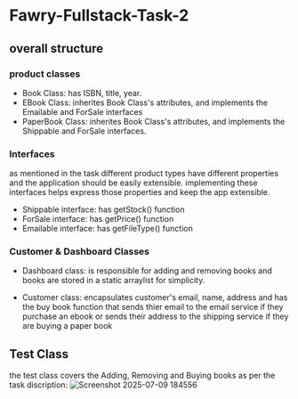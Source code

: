 # Fawry-Fullstack-Task-2
## overall structure
 ### product classes
- Book Class: has ISBN, title, year.
- EBook Class: inherites Book Class's attributes, and implements the Emailable and ForSale interfaces
- PaperBook Class: inherites Book Class's attributes, and implements the Shippable and ForSale interfaces.

### Interfaces 
as mentioned in the task different product types have different properties and the application should be easily extensible. implementing these interfaces helps express those properties and keep the app extensible.
- Shippable interface: has getStock() function
- ForSale interface: has getPrice() function
- Emailable interface: has getFileType() function

### Customer & Dashboard Classes
- Dashboard class: is responsible for adding and removing books and books are stored in a static arraylist for simplicity.

- Customer class: encapsulates customer's email, name, address and has the buy book function that sends thier email to the email service if they purchase an ebook or sends their address to the shipping service if they are buying a paper book

## Test Class
the test class covers the Adding, Removing and Buying books as per the task discription:
![Screenshot 2025-07-09 184556](https://github.com/user-attachments/assets/aadc3b52-48fd-4e5d-b64e-126ae18ca67a)


